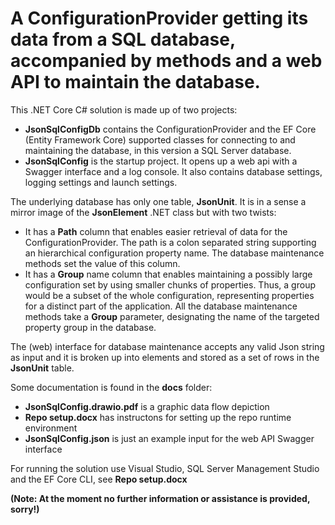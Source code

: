 ﻿# A ConfigurationProvider getting its data from a SQL database, accompanied by methods and a web API to maintain the database.

This .NET Core C# solution is made up of two projects:

- **JsonSqlConfigDb** contains the ConfigurationProvider and the EF Core (Entity Framework Core) supported classes for connecting to and maintaining the database, in this version a SQL Server database.
- **JsonSqlConfig** is the startup project. It opens up a web api with a Swagger interface and a log console. It also contains database settings, logging settings and launch settings.

The underlying database has only one table, **JsonUnit**. It is in a sense a mirror image of  the **JsonElement** .NET class but with two twists:

- It has a **Path** column that enables easier retrieval of data for the ConfigurationProvider. The path is a colon separated string supporting an hierarchical configuration property name. The database maintenance methods set the value of this column.
- It has a **Group** name column that enables maintaining a possibly large configuration set by using smaller chunks of properties. Thus, a group would be a subset of the whole configuration, representing properties for a distinct part of the application. All the database maintenance methods take a **Group** parameter, designating the name of the targeted property group in the database.

The (web) interface for database maintenance accepts any valid Json string as input and it is broken up into elements and stored as a set of rows in the **JsonUnit** table.

Some documentation is found in the **docs** folder:
- **JsonSqlConfig.drawio.pdf** is a graphic data flow depiction
- **Repo setup.docx** has instructons for setting up the repo runtime environment
- **JsonSqlConfig.json** is just an example input for the web API Swagger interface

For running the solution use Visual Studio, SQL Server Management Studio and the EF Core CLI, see **Repo setup.docx**

**(Note: At the moment no further information or assistance is provided, sorry!)**
